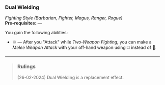 ### Dual Wielding
*Fighting Style (Barbarian, Fighter, Magus, Ranger, Rogue)*  
**Pre-requisites:** —  

You gain the following abilities:
* ♾️ — After you "Attack" while *Two-Weapon Fighting*, you can make a *Melee Weapon Attack* with your off-hand weapon using ◻️ instead of 🔵.

---

> ### Rulings
>
> (26-02-2024) Dual Wielding is a replacement effect.
